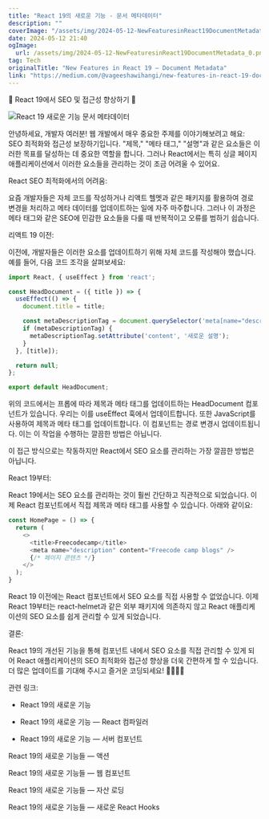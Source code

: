 ```yaml
---
title: "React 19의 새로운 기능 - 문서 메타데이터"
description: ""
coverImage: "/assets/img/2024-05-12-NewFeaturesinReact19DocumentMetadata_0.png"
date: 2024-05-12 21:40
ogImage: 
  url: /assets/img/2024-05-12-NewFeaturesinReact19DocumentMetadata_0.png
tag: Tech
originalTitle: "New Features in React 19 — Document Metadata"
link: "https://medium.com/@vageeshawihangi/new-features-in-react-19-document-metadata-176db0733766"
---
```



🚀 React 19에서 SEO 및 접근성 향상하기 🌟

![React 19 새로운 기능 문서 메타데이터](/assets/img/2024-05-12-NewFeaturesinReact19DocumentMetadata_0.png)

안녕하세요, 개발자 여러분! 웹 개발에서 매우 중요한 주제를 이야기해보려고 해요: SEO 최적화와 접근성 보장하기입니다. "제목," "메타 태그," "설명"과 같은 요소들은 이러한 목표를 달성하는 데 중요한 역할을 합니다. 그러나 React에서는 특히 싱글 페이지 애플리케이션에서 이러한 요소들을 관리하는 것이 조금 어려울 수 있어요.

React SEO 최적화에서의 어려움:



요즘 개발자들은 자체 코드를 작성하거나 리액트 헬멧과 같은 패키지를 활용하여 경로 변경을 처리하고 메타 데이터를 업데이트하는 일에 자주 마주합니다. 그러나 이 과정은 메타 태그와 같은 SEO에 민감한 요소들을 다룰 때 반복적이고 오류를 범하기 쉽습니다.

리액트 19 이전:

이전에, 개발자들은 이러한 요소를 업데이트하기 위해 자체 코드를 작성해야 했습니다. 예를 들어, 다음 코드 조각을 살펴보세요:

```js
import React, { useEffect } from 'react';

const HeadDocument = ({ title }) => {
  useEffect(() => {
    document.title = title;

    const metaDescriptionTag = document.querySelector('meta[name="description"]');
    if (metaDescriptionTag) {
      metaDescriptionTag.setAttribute('content', '새로운 설명');
    }
  }, [title]);

  return null;
};

export default HeadDocument;
```



위의 코드에서는 프롭에 따라 제목과 메타 태그를 업데이트하는 HeadDocument 컴포넌트가 있습니다. 우리는 이를 useEffect 훅에서 업데이트합니다. 또한 JavaScript를 사용하여 제목과 메타 태그를 업데이트합니다. 이 컴포넌트는 경로 변경시 업데이트됩니다. 이는 이 작업을 수행하는 깔끔한 방법은 아닙니다.

이 접근 방식으로는 작동하지만 React에서 SEO 요소를 관리하는 가장 깔끔한 방법은 아닙니다.

React 19부터:

React 19에서는 SEO 요소를 관리하는 것이 훨씬 간단하고 직관적으로 되었습니다. 이제 React 컴포넌트에서 직접 제목과 메타 태그를 사용할 수 있습니다. 아래와 같이요:



```js
const HomePage = () => {
  return (
    <>
      <title>Freecodecamp</title>
      <meta name="description" content="Freecode camp blogs" />
      {/* 페이지 콘텐츠 */}
    </>
  );
}
```

React 19 이전에는 React 컴포넌트에서 SEO 요소를 직접 사용할 수 없었습니다. 이제 React 19부터는 react-helmet과 같은 외부 패키지에 의존하지 않고 React 애플리케이션의 SEO 요소를 쉽게 관리할 수 있게 되었습니다.

결론:

React 19의 개선된 기능을 통해 컴포넌트 내에서 SEO 요소를 직접 관리할 수 있게 되어 React 애플리케이션의 SEO 최적화와 접근성 향상을 더욱 간편하게 할 수 있습니다. 더 많은 업데이트를 기대해 주시고 즐거운 코딩되세요! 👩‍💻👨‍💻




관련 링크:

- React 19의 새로운 기능

- React 19의 새로운 기능 — React 컴파일러

- React 19의 새로운 기능 — 서버 컴포넌트



React 19의 새로운 기능들 — 액션

React 19의 새로운 기능들 — 웹 컴포넌트

React 19의 새로운 기능들 — 자산 로딩

React 19의 새로운 기능들 — 새로운 React Hooks